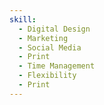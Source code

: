 ```yaml
---
skill:
  - Digital Design
  - Marketing
  - Social Media
  - Print
  - Time Management
  - Flexibility
  - Print
---
```

